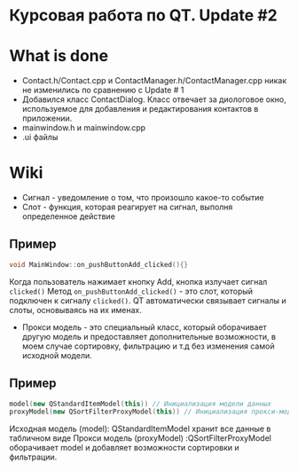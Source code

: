 # Курсовая работа по QT. Update #2

# What is done
- Contact.h/Contact.cpp и ContactManager.h/ContactManager.cpp никак не изменились по сравнению с Update # 1
- Добавился класс ContactDialog. Класс отвечает за диологовое окно, используемое для добавления и редактирования контактов в приложении. 
- mainwindow.h и mainwindow.cpp
- .ui файлы



# Wiki
- Сигнал - уведомление о том, что произошло какое-то событие
- Слот - функция, которая реагирует на сигнал, выполня определенное действие

## Пример
```cpp 
void MainWindow::on_pushButtonAdd_clicked(){}
```
Когда пользователь нажимает кнопку Add, кнопка излучает сигнал `clicked()`
Метод `on_pushButtonAdd_clicked()` - это слот, который подключен к сигналу `clicked()`.
QT автоматически связывает сигналы и слоты, основываясь на их именах.

- Прокси модель - это специальный класс, который оборачивает другую модель и предоставляет дополнительные возможности, в моем случае сортировку, фильтрацию и т.д без изменения самой исходной модели.
## Пример
```cpp
model(new QStandardItemModel(this)) // Инициализация модели данных
proxyModel(new QSortFilterProxyModel(this)) // Инициализация прокси-модели для сортировки и фильтрации
```
Исходная модель (model): QStandardItemModel хранит все данные в табличном виде
Прокси модель (proxyModel) :QSortFilterProxyModel оборачивает model и добавляет возможности сортировки и фильтрации.

